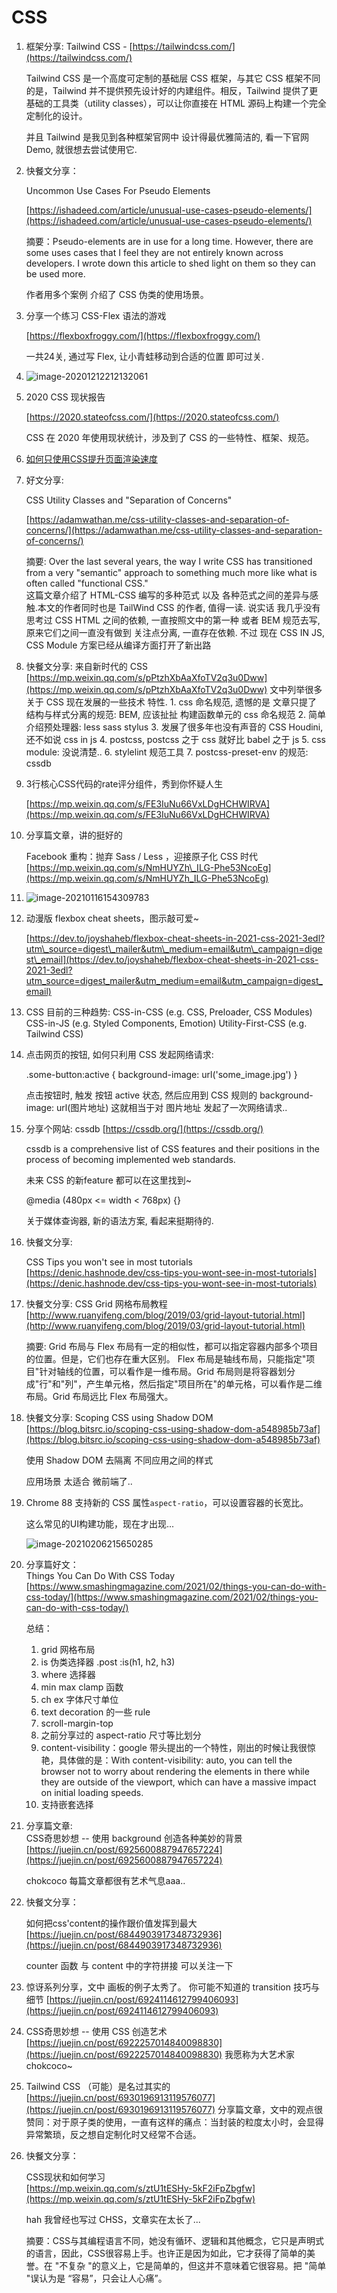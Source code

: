 # CSS

1. 框架分享: Tailwind CSS - [https://tailwindcss.com/](https://tailwindcss.com/)

   Tailwind CSS 是一个高度可定制的基础层 CSS 框架，与其它 CSS 框架不同的是，Tailwind 并不提供预先设计好的内建组件。相反，Tailwind 提供了更基础的工具类（utility classes），可以让你直接在 HTML 源码上构建一个完全定制化的设计。

   并且 Tailwind 是我见到各种框架官网中 设计得最优雅简洁的, 看一下官网Demo, 就很想去尝试使用它.

2. 快餐文分享：

   Uncommon Use Cases For Pseudo Elements

   [https://ishadeed.com/article/unusual-use-cases-pseudo-elements/](https://ishadeed.com/article/unusual-use-cases-pseudo-elements/)

   摘要：Pseudo-elements are in use for a long time. However, there are some uses cases that I feel they are not entirely known across developers. I wrote down this article to shed light on them so they can be used more.

   作者用多个案例 介绍了 CSS 伪类的使用场景。

3. 分享一个练习 CSS-Flex 语法的游戏

   [https://flexboxfroggy.com/](https://flexboxfroggy.com/)

   一共24关, 通过写 Flex, 让小青蛙移动到合适的位置 即可过关.

4. ![image-20201212212132061](../../.gitbook/assets/image-20201212212132061%20%281%29.png)
5. 2020 CSS 现状报告

   [https://2020.stateofcss.com/](https://2020.stateofcss.com/)

   CSS 在 2020 年使用现状统计，涉及到了 CSS 的一些特性、框架、规范。

6. [如何只使用CSS提升页面渲染速度](https://mp.weixin.qq.com/s/aPguK-dZr7JMA-s2OOFyjg)
7. 好文分享:

   CSS Utility Classes and "Separation of Concerns"

   [https://adamwathan.me/css-utility-classes-and-separation-of-concerns/](https://adamwathan.me/css-utility-classes-and-separation-of-concerns/)

   摘要: Over the last several years, the way I write CSS has transitioned from a very "semantic" approach to something much more like what is often called "functional CSS."  
   这篇文章介绍了 HTML-CSS 编写的多种范式 以及 各种范式之间的差异与感触.本文的作者同时也是 TailWind CSS 的作者, 值得一读. 说实话 我几乎没有思考过 CSS HTML 之间的依赖, 一直按照文中的第一种 或者 BEM 规范去写, 原来它们之间一直没有做到 关注点分离, 一直存在依赖. 不过 现在 CSS IN JS, CSS Module 方案已经从编译方面打开了新出路

8. 快餐文分享:  来自新时代的 CSS  [https://mp.weixin.qq.com/s/pPtzhXbAaXfoTV2q3u0Dww](https://mp.weixin.qq.com/s/pPtzhXbAaXfoTV2q3u0Dww) 文中列举很多关于 CSS 现在发展的一些技术 特性.  1. css 命名规范, 遗憾的是 文章只提了 结构与样式分离的规范: BEM, 应该扯扯 构建函数单元的 css 命名规范  2. 简单介绍预处理器: less sass stylus  3. 发展了很多年也没有声音的 CSS Houdini, 还不如说 css in js  4. postcss, postcss 之于 css 就好比 babel 之于 js  5. css module: 没说清楚..  6. stylelint 规范工具  7. postcss-preset-env 的规范: cssdb
9. 3行核心CSS代码的rate评分组件，秀到你怀疑人生

   [https://mp.weixin.qq.com/s/FE3IuNu66VxLDgHCHWIRVA](https://mp.weixin.qq.com/s/FE3IuNu66VxLDgHCHWIRVA)

10. 分享篇文章，讲的挺好的

    Facebook 重构：抛弃 Sass / Less ，迎接原子化 CSS 时代 [https://mp.weixin.qq.com/s/NmHUYZh\_ILG-Phe53NcoEg](https://mp.weixin.qq.com/s/NmHUYZh_ILG-Phe53NcoEg)

11. ![image-20210116154309783](../../.gitbook/assets/image-20210116154309783.png)
12. 动漫版 flexbox cheat sheets，图示敲可爱~

    [https://dev.to/joyshaheb/flexbox-cheat-sheets-in-2021-css-2021-3edl?utm\_source=digest\_mailer&utm\_medium=email&utm\_campaign=digest\_email](https://dev.to/joyshaheb/flexbox-cheat-sheets-in-2021-css-2021-3edl?utm_source=digest_mailer&utm_medium=email&utm_campaign=digest_email)

13. CSS 目前的三种趋势:  CSS-in-CSS \(e.g. CSS, Preloader, CSS Modules\)  CSS-in-JS \(e.g. Styled Components, Emotion\)  Utility-First-CSS \(e.g. Tailwind CSS\)
14. 点击网页的按钮, 如何只利用 CSS 发起网络请求:

    .some-button:active { background-image: url\('some\_image.jpg'\) }

    点击按钮时, 触发 按钮 active 状态, 然后应用到 CSS 规则的 background-image: url\(图片地址\) 这就相当于对 图片地址 发起了一次网络请求..

15. 分享个网站: cssdb [https://cssdb.org/](https://cssdb.org/)

    cssdb is a comprehensive list of CSS features and their positions in the process of becoming implemented web standards.

    未来 CSS 的新feature 都可以在这里找到~

    @media \(480px &lt;= width &lt; 768px\) {}

    关于媒体查询器, 新的语法方案, 看起来挺期待的.

16. 快餐文分享:

    CSS Tips you won't see in most tutorials [https://denic.hashnode.dev/css-tips-you-wont-see-in-most-tutorials](https://denic.hashnode.dev/css-tips-you-wont-see-in-most-tutorials)

17. 快餐文分享: CSS Grid 网格布局教程 [http://www.ruanyifeng.com/blog/2019/03/grid-layout-tutorial.html](http://www.ruanyifeng.com/blog/2019/03/grid-layout-tutorial.html)

    摘要: Grid 布局与 Flex 布局有一定的相似性，都可以指定容器内部多个项目的位置。但是，它们也存在重大区别。 Flex 布局是轴线布局，只能指定"项目"针对轴线的位置，可以看作是一维布局。Grid 布局则是将容器划分成"行"和"列"，产生单元格，然后指定"项目所在"的单元格，可以看作是二维布局。Grid 布局远比 Flex 布局强大。

18. 快餐文分享: Scoping CSS using Shadow DOM [https://blog.bitsrc.io/scoping-css-using-shadow-dom-a548985b73af](https://blog.bitsrc.io/scoping-css-using-shadow-dom-a548985b73af)

    使用 Shadow DOM 去隔离 不同应用之间的样式

    应用场景 太适合 微前端了..

19. Chrome 88 支持新的 CSS 属性`aspect-ratio`，可以设置容器的长宽比。

    这么常见的UI构建功能，现在才出现...

    ![image-20210206215650285](../../.gitbook/assets/image-20210206215650285.png)

20. 分享篇好文：   
    Things You Can Do With CSS Today   
    [https://www.smashingmagazine.com/2021/02/things-you-can-do-with-css-today/](https://www.smashingmagazine.com/2021/02/things-you-can-do-with-css-today/)

    总结：

    1. grid 网格布局
    2. is 伪类选择器 .post :is\(h1, h2, h3\)
    3. where 选择器
    4. min max clamp 函数
    5. ch ex 字体尺寸单位
    6. text decoration 的一些 rule
    7. scroll-margin-top
    8. 之前分享过的 aspect-ratio 尺寸等比划分
    9. content-visibility：google 带头提出的一个特性，刚出的时候让我很惊艳，具体做的是：With content-visibility: auto, you can tell the browser not to worry about rendering the elements in there while they are outside of the viewport, which can have a massive impact on initial loading speeds.
    10. 支持嵌套选择

21. 分享篇文章:   
    CSS奇思妙想 -- 使用 background 创造各种美妙的背景   
    [https://juejin.cn/post/6925600887947657224](https://juejin.cn/post/6925600887947657224)

    chokcoco 每篇文章都很有艺术气息aaa..

22. 快餐文分享：

    如何把css'content的操作跟价值发挥到最大  
    [https://juejin.cn/post/6844903917348732936](https://juejin.cn/post/6844903917348732936)

    counter 函数 与 content 中的字符拼接 可以关注一下

23. 惊讶系列分享，文中 画板的例子太秀了。  你可能不知道的 transition 技巧与细节  [https://juejin.cn/post/6924114612799406093](https://juejin.cn/post/6924114612799406093)
24. CSS奇思妙想 -- 使用 CSS 创造艺术  [https://juejin.cn/post/6922257014840098830](https://juejin.cn/post/6922257014840098830)  我愿称为大艺术家chokcoco~
25. Tailwind CSS （可能）是名过其实的  [https://juejin.cn/post/6930196913119576077](https://juejin.cn/post/6930196913119576077)  分享篇文章，文中的观点很赞同：对于原子类的使用，一直有这样的痛点：当封装的粒度太小时，会显得异常繁琐，反之想自定制化时又经常不合适。
26. 快餐文分享：

    CSS现状和如何学习   
    [https://mp.weixin.qq.com/s/ztU1tESHy-5kF2iFpZbgfw](https://mp.weixin.qq.com/s/ztU1tESHy-5kF2iFpZbgfw)

    hah 我曾经也写过 CHSS，文章实在太长了...

    摘要：CSS与其编程语言不同，她没有循环、逻辑和其他概念，它只是声明式的语言，因此，CSS很容易上手。也许正是因为如此，它才获得了简单的美誉。在 "不复杂 "的意义上，它是简单的，但这并不意味着它很容易。把 "简单 "误认为是 “容易”，只会让人心痛”。

